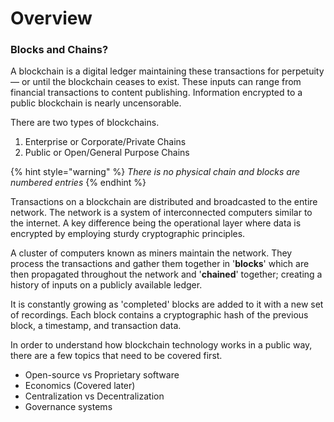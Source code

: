 # Overview

### Blocks and Chains?

A blockchain is a digital ledger maintaining these transactions for perpetuity— or until the blockchain ceases to exist. These inputs can range from financial transactions to content publishing. Information encrypted to a public blockchain is nearly uncensorable.

There are two types of blockchains.

1. Enterprise or Corporate/Private Chains
2. Public or Open/General Purpose Chains

{% hint style="warning" %}
_There is no physical chain and blocks are numbered entries_
{% endhint %}

Transactions on a blockchain are distributed and broadcasted to the entire network. The network is a system of interconnected computers similar to the internet. A key difference being the operational layer where data is encrypted by employing sturdy cryptographic principles.&#x20;

A cluster of computers known as miners maintain the network. They process the transactions and gather them together in '**blocks**' which are then propagated throughout the network and '**chained**' together; creating a history of inputs on a publicly available ledger.&#x20;

It is constantly growing as 'completed' blocks are added to it with a new set of recordings. Each block contains a cryptographic hash of the previous block, a timestamp, and transaction data.

In order to understand how blockchain technology works in a public way, there are a few topics that need to be covered first.

* Open-source vs Proprietary software
* Economics (Covered later)
* Centralization vs Decentralization
* Governance systems
